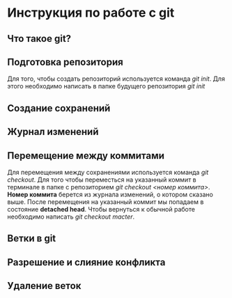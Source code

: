 # Инструкция по работе с git
## Что такое git?
## Подготовка репозитория

Для того, чтобы создать репозиторий используется команда *git init*. Для этого необходимо написать в папке будущего репозитория *git init*

## Создание сохранений 
## Журнал изменений
## Перемещение между коммитами
Для перемещения между сохранениями используется команда *git checkout*. Для того чтобы переместься на указанный коммит в терминале в папке с репозиторием *git checkout <номер коммита>*. **Номер коммита** берется из журнала изменений, о котором сказано выше. После перемещения на указанный коммит мы попадаем в состояние **detached head**. Чтобы вернуться к обычной работе необходимо написать *git checkout macter*.
## Ветки в git
## Разрешение и слияние конфликта
## Удаление веток